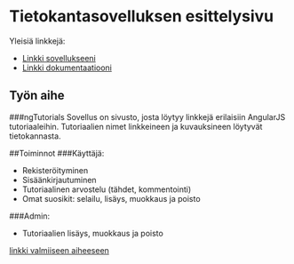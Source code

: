 # Tietokantasovelluksen esittelysivu

Yleisiä linkkejä:

* [Linkki sovellukseeni](http://ealanko.users.cs.helsinki.fi/ngtuto)
* [Linkki dokumentaatiooni](doc/dokumentaatio.pdf)

## Työn aihe
###ngTutorials
Sovellus on sivusto, josta löytyy linkkejä erilaisiin AngularJS tutoriaaleihin. Tutoriaalien nimet linkkeineen ja kuvauksineen löytyvät tietokannasta.

##Toiminnot 
###Käyttäjä:
- Rekisteröityminen
- Sisäänkirjautuminen
- Tutoriaalinen arvostelu (tähdet, kommentointi)
- Omat suosikit: selailu, lisäys, muokkaus ja poisto 

###Admin:
- Tutoriaalien lisäys, muokkaus ja poisto


[linkki valmiiseen aiheeseen](http://advancedkittenry.github.io/suunnittelu_ja_tyoymparisto/aiheet/Pokemon-kanta.html) 
